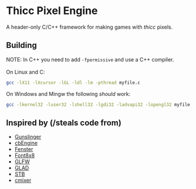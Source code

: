 # Thicc Pixel Engine
A header-only C/C++ framework for making games with *thicc* pixels.
## Building
NOTE: In C++ you need to add `-fpermissive` and use a C++ compiler.
<br> 
<br>
On Linux and C:
```sh
gcc -lX11 -lXcursor -lGL -ldl -lm -pthread myfile.c
```
On Windows and Mingw the following *should* work:
```sh
gcc -lkernel32 -luser32 -lshell32 -lgdi32 -ladvapi32 -lopengl32 myfile.c
```
## Inspired by (/steals code from)
 - [Gunslinger](https://github.com/MrFrenik/gunslinger)
 - [cbEngine](https://github.com/Ceebox/cbEngine)
 - [Fenster](https://github.com/zserge/fenster)
 - [Font8x8](https://github.com/daveythacher/font8x8)
 - [GLFW](https://github.com/glfw/glfw)
 - [GLAD](https://github.com/Dav1dde/glad)
 - [STB](https://github.com/nothings/stb)
 - [cmixer](https://github.com/rxi/cmixer)
